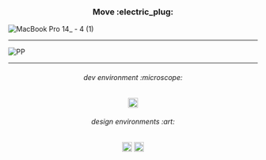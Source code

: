 <h3 align="center">
Move :electric_plug:
</h3>

![MacBook Pro 14_ - 4 (1)](https://user-images.githubusercontent.com/86073690/170723428-79f4a5bb-f399-4c9f-93bf-f4af37f73605.jpg)

***

![PP](https://user-images.githubusercontent.com/86073690/224280692-b424280d-5106-4b3a-8e5d-ab5b1768a827.jpg)

***

<h6 align="center">
dev environment :microscope:
</h6>

<div align="center">
  <img height="20" src = "https://img.shields.io/badge/Intellij idea-white.svg?">
</div>

<h6 align="center">
design environments :art:
</h6>

<div align="center">
  <img height="20" src = "https://img.shields.io/badge/Adobe Photoshop-white.svg?">
  <img height="20" src = "https://img.shields.io/badge/Figma-white.svg?">
</div>
